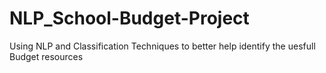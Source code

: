 # NLP_School-Budget-Project
Using NLP and Classification Techniques to better help identify the uesfull Budget resources
